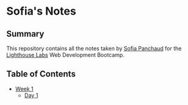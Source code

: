 # Sofia's Notes

## Summary
This repository contains all the notes taken by [Sofia Panchaud](https://github.com/SofPan/) for the [Lighthouse Labs](https://www.lighthouselabs.ca/) Web Development Bootcamp.

## Table of Contents
* [Week 1](/Week_1)
  * [Day 1](/Week_1/Day_1)